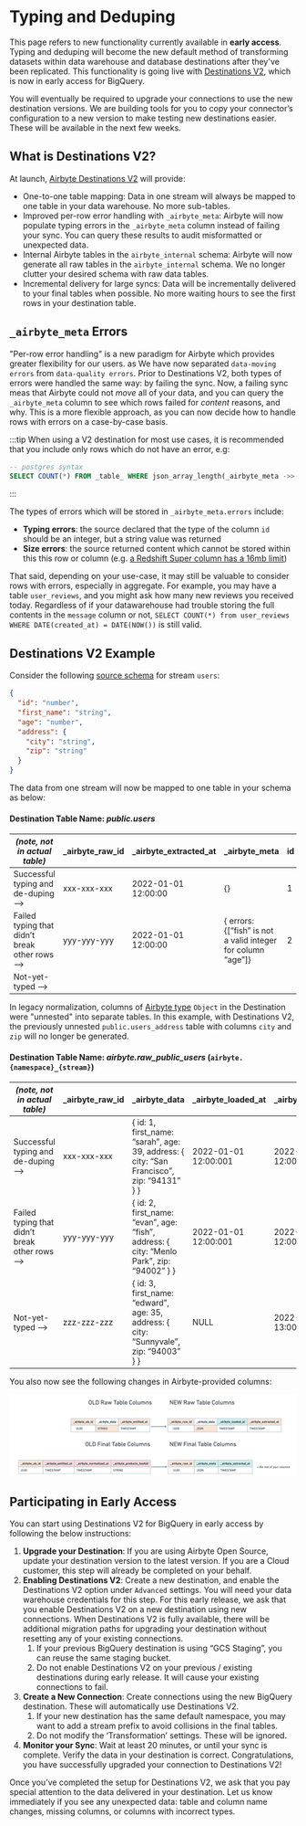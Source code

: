 # Typing and Deduping

This page refers to new functionality currently available in **early access**. Typing and deduping will become the new default method of transforming datasets within data warehouse and database destinations after they've been replicated. This functionality is going live with [Destinations V2](/release_notes/upgrading_to_destinations_v2/), which is now in early access for BigQuery.

You will eventually be required to upgrade your connections to use the new destination versions. We are building tools for you to copy your connector’s configuration to a new version to make testing new destinations easier. These will be available in the next few weeks.

## What is Destinations V2?

At launch, [Airbyte Destinations V2](/release_notes/upgrading_to_destinations_v2) will provide:

- One-to-one table mapping: Data in one stream will always be mapped to one table in your data warehouse. No more sub-tables.
- Improved per-row error handling with `_airbyte_meta`: Airbyte will now populate typing errors in the `_airbyte_meta` column instead of failing your sync. You can query these results to audit misformatted or unexpected data.
- Internal Airbyte tables in the `airbyte_internal` schema: Airbyte will now generate all raw tables in the `airbyte_internal` schema. We no longer clutter your desired schema with raw data tables.
- Incremental delivery for large syncs: Data will be incrementally delivered to your final tables when possible. No more waiting hours to see the first rows in your destination table.

## `_airbyte_meta` Errors

"Per-row error handling" is a new paradigm for Airbyte which provides greater flexibility for our users. as We have now separated `data-moving errors` from `data-quality errors`. Prior to Destinations V2, both types of errors were handled the same way: by failing the sync. Now, a failing sync meas that Airbyte could not _move_ all of your data, and you can query the `_airbyte_meta` column to see which rows failed for _content_ reasons, and why. This is a more flexible approach, as you can now decide how to handle rows with errors on a case-by-case basis.

:::tip
When using a V2 destination for most use cases, it is recommended that you include only rows which do not have an error, e.g:

```sql
-- postgres syntax
SELECT COUNT(*) FROM _table_ WHERE json_array_length(_airbyte_meta ->> errors) = 0
```

:::

The types of errors which will be stored in `_airbyte_meta.errors` include:

- **Typing errors**: the source declared that the type of the column `id` should be an integer, but a string value was returned
- **Size errors**: the source returned content which cannot be stored within this this row or column (e.g. [a Redshift Super column has a 16mb limit](https://docs.aws.amazon.com/redshift/latest/dg/limitations-super.html))

That said, depending on your use-case, it may still be valuable to consider rows with errors, especially in aggregate. For example, you may have a table `user_reviews`, and you might ask how many new reviews you received today. Regardless of if your datawarehouse had trouble storing the full contents in the `message` column or not, `SELECT COUNT(*) from user_reviews WHERE DATE(created_at) = DATE(NOW())` is still valid.

## Destinations V2 Example

Consider the following [source schema](https://docs.airbyte.com/integrations/sources/faker) for stream `users`:

```json
{
  "id": "number",
  "first_name": "string",
  "age": "number",
  "address": {
    "city": "string",
    "zip": "string"
  }
}
```

The data from one stream will now be mapped to one table in your schema as below:

#### Destination Table Name: _public.users_

| _(note, not in actual table)_                | \_airbyte_raw_id | \_airbyte_extracted_at | \_airbyte_meta                                               | id  | first_name | age  | address                                 |
| -------------------------------------------- | ---------------- | ---------------------- | ------------------------------------------------------------ | --- | ---------- | ---- | --------------------------------------- |
| Successful typing and de-duping ⟶            | xxx-xxx-xxx      | 2022-01-01 12:00:00    | {}                                                           | 1   | sarah      | 39   | { city: “San Francisco”, zip: “94131” } |
| Failed typing that didn’t break other rows ⟶ | yyy-yyy-yyy      | 2022-01-01 12:00:00    | { errors: {[“fish” is not a valid integer for column “age”]} | 2   | evan       | NULL | { city: “Menlo Park”, zip: “94002” }    |
| Not-yet-typed ⟶                              |                  |                        |                                                              |     |            |      |                                         |

In legacy normalization, columns of [Airbyte type](https://docs.airbyte.com/understanding-airbyte/supported-data-types/#the-types) `Object` in the Destination were "unnested" into separate tables. In this example, with Destinations V2, the previously unnested `public.users_address` table with columns `city` and `zip` will no longer be generated.

#### Destination Table Name: _airbyte.raw_public_users_ (`airbyte.{namespace}_{stream}`)

| _(note, not in actual table)_                | \_airbyte_raw_id | \_airbyte_data﻿                                                                           | \_airbyte_loaded_at  | \_airbyte_extracted_at |
| -------------------------------------------- | ---------------- | ----------------------------------------------------------------------------------------- | -------------------- | ---------------------- |
| Successful typing and de-duping ⟶            | xxx-xxx-xxx      | { id: 1, first_name: “sarah”, age: 39, address: { city: “San Francisco”, zip: “94131” } } | 2022-01-01 12:00:001 | 2022-01-01 12:00:00﻿   |
| Failed typing that didn’t break other rows ⟶ | yyy-yyy-yyy      | { id: 2, first_name: “evan”, age: “fish”, address: { city: “Menlo Park”, zip: “94002” } } | 2022-01-01 12:00:001 | 2022-01-01 12:00:00﻿   |
| Not-yet-typed ⟶                              | zzz-zzz-zzz      | { id: 3, first_name: “edward”, age: 35, address: { city: “Sunnyvale”, zip: “94003” } }    | NULL                 | 2022-01-01 13:00:00﻿   |

You also now see the following changes in Airbyte-provided columns:

![Airbyte Destinations V2 Column Changes](../release_notes/assets/destinations-v2-column-changes.png)

## Participating in Early Access

You can start using Destinations V2 for BigQuery in early access by following the below instructions:

1. **Upgrade your Destination**: If you are using Airbyte Open Source, update your destination version to the latest version. If you are a Cloud customer, this step will already be completed on your behalf.
2. **Enabling Destinations V2**: Create a new destination, and enable the Destinations V2 option under `Advanced` settings. You will need your data warehouse credentials for this step. For this early release, we ask that you enable Destinations V2 on a new destination using new connections. When Destinations V2 is fully available, there will be additional migration paths for upgrading your destination without resetting any of your existing connections.
   1. If your previous BigQuery destination is using “GCS Staging”, you can reuse the same staging bucket.
   2. Do not enable Destinations V2 on your previous / existing destinations during early release. It will cause your existing connections to fail.
3. **Create a New Connection**: Create connections using the new BigQuery destination. These will automatically use Destinations V2.
   1. If your new destination has the same default namespace, you may want to add a stream prefix to avoid collisions in the final tables.
   2. Do not modify the ‘Transformation’ settings. These will be ignored.
4. **Monitor your Sync**: Wait at least 20 minutes, or until your sync is complete. Verify the data in your destination is correct. Congratulations, you have successfully upgraded your connection to Destinations V2!

Once you’ve completed the setup for Destinations V2, we ask that you pay special attention to the data delivered in your destination. Let us know immediately if you see any unexpected data: table and column name changes, missing columns, or columns with incorrect types.
